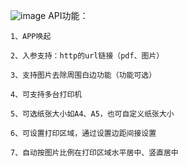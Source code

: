 ![image](https://github.com/user-attachments/assets/6fd12572-65bd-4d08-9536-39a61b272043)
API功能：
```
1、APP唤起

2、入参支持：http的url链接（pdf、图片）

3、支持图片去除周围白边功能（功能可选）

4、可支持多台打印机

5、可选纸张大小如A4、A5，也可自定义纸张大小

6、可设置打印区域，通过设置边距间接设置

7、自动按图片比例在打印区域水平居中、竖直居中
```
